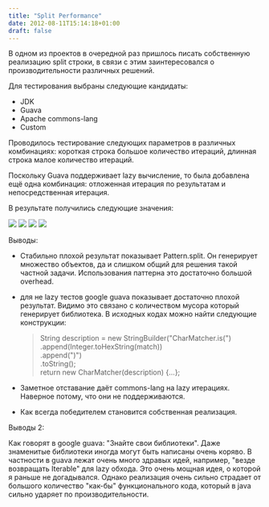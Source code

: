 ```yaml
---
title: "Split Performance"
date: 2012-08-11T15:14:18+01:00
draft: false
---
```

В одном из проектов в очередной раз пришлось писать собственную реализацию split строки, в связи с этим заинтересовался о производительности различных решений.

Для тестирования выбраны следующие кандидаты:

  - JDK
  - Guava
  - Apache commons-lang
  - Custom
  
Проводилось тестирование следующих параметров в различных комбинациях: короткая строка большое количество итераций, длинная строка малое количество итераций.

Поскольку Guava поддерживает lazy вычисление, то была добавлена ещё одна комбинация: отложенная итерация по результатам и непосредственная итерация.

В результате получились следующие значения:

![](1.png)
![](2.png)
![](3.png)
![](4.png)

Выводы:

  - Стабильно плохой результат показывает Pattern.split. Он генерирует множество объектов, да и слишком общий для решения такой частной задачи. Использования паттерна это достаточно большой overhead.
  - для не lazy тестов google guava показывает достаточно плохой результат. Видимо это связано с количеством мусора который генерирует библиотека. В исходных кодах можно найти следующие конструкции:
  
	> String description = new StringBuilder("CharMatcher.is(")  
    >     .append(Integer.toHexString(match))  
    >     .append(")")  
    >     .toString();  
    > return new CharMatcher(description) {...}; 
  - Заметное отставание даёт commons-lang на lazy итерациях. Наверное потому, что они не поддерживаются.
  - Как всегда победителем становится собственная реализация.
  
Выводы 2:

Как говорят в google guava: "Знайте свои библиотеки". Даже знаменитые библиотеки иногда могут быть написаны очень коряво. В частности в guava лежат очень много здравых идей, например, "везде возвращать Iterable" для lazy обхода. Это очень мощная идея, о которой я раньше не догадывался. Однако реализация очень сильно страдает от большого количество "как-бы" функционального кода, который в java сильно ударяет по производительности.
    